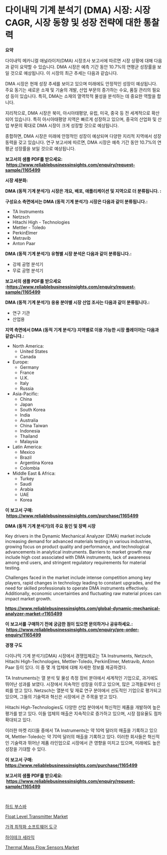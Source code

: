 <p><h1>다이내믹 기계 분석기 (DMA) 시장: 시장 CAGR, 시장 동향 및 성장 전략에 대한 통찰력</h1></p><p><strong>요약</strong></p>
<p><p>다이내믹 메카니컬 애널라이저(DMA) 시장조사 보고서에 따르면 시장 상황에 대해 다음과 같이 요약할 수 있습니다. DMA 시장은 예측 기간 동안 10.7%의 연평균 성장률을 보일 것으로 예상됩니다. 이 시장의 최근 추세는 다음과 같습니다.</p><p>DMA 시장은 현재 성장 추세를 보이고 있으며 미래에도 안정적인 성장이 예상됩니다. 주요 동기는 새로운 소재 및 기술의 개발, 산업 부문의 증가하는 수요, 품질 관리의 필요성 등이 있습니다. 특히, DMA는 소재의 열역학적 물성을 분석하는 데 중요한 역할을 합니다.</p><p>지리적으로, DMA 시장은 북미, 아시아태평양, 유럽, 미국, 중국 등 전 세계적으로 확산되어 있습니다. 특히 아시아태평양 지역은 빠르게 성장하고 있으며, 중국의 산업화 및 산업 부문의 확대로 DMA 시장이 크게 성장할 것으로 예상됩니다.</p><p>종합하면, DMA 시장은 미래에 안정적인 성장이 예상되며 다양한 지리적 지역에서 성장 동력을 갖고 있습니다. 연구 보고서에 따르면, DMA 시장은 예측 기간 동안 10.7%의 연평균 성장률을 보일 것으로 예상됩니다.</p></p>
<p><strong>보고서의 샘플 PDF를 받으세요: &nbsp;<a href="https://www.reliablebusinessinsights.com/enquiry/request-sample/1165499">https://www.reliablebusinessinsights.com/enquiry/request-sample/1165499</a></strong></p>
<p><strong>시장 세분화:</strong></p>
<p><strong> DMA (동적 기계 분석기) 시장은 개요, 배포, 애플리케이션 및 지역으로 더 분류됩니다. :</strong></p>
<p><strong>구성요소 측면에서는 DMA (동적 기계 분석기) 시장은 다음과 같이 분류됩니다.:</strong></p>
<p><ul><li>TA Instruments</li><li>Netzsch</li><li>Hitachi High - Technologies</li><li>Mettler - Toledo</li><li>PerkinElmer</li><li>Metravib</li><li>Anton Paar</li></ul></p>
<p><strong> DMA (동적 기계 분석기) 유형별 시장 분석은 다음과 같이 분류됩니다.:</strong></p>
<p><ul><li>강제 공명 분석기</li><li>무료 공명 분석기</li></ul></p>
<p><strong>보고서의 샘플 PDF를 받으세요 :<a href="https://www.reliablebusinessinsights.com/enquiry/request-sample/1165499">https://www.reliablebusinessinsights.com/enquiry/request-sample/1165499</a></strong></p>
<p><strong> DMA (동적 기계 분석기) 응용 분야별 시장 산업 조사는 다음과 같이 분류됩니다.:</strong></p>
<p><ul><li>연구 기관</li><li>산업용</li></ul></p>
<p><strong>지역 측면에서 DMA (동적 기계 분석기) 지역별로 이용 가능한 시장 플레이어는 다음과 같습니다.:</strong></p>
<p><ul>
    <li>
        North America:
        <ul>
            <li>United States</li>
            <li>Canada</li>
        </ul>
    </li>
    <li>
        Europe:
        <ul>
            <li>Germany</li>
            <li>France</li>
            <li>U.K.</li>
            <li>Italy</li>
            <li>Russia</li>
        </ul>
    </li>
    <li>
        Asia-Pacific:
        <ul>
            <li>China</li>
            <li>Japan</li>
            <li>South Korea</li>
            <li>India</li>
            <li>Australia</li>
            <li>China Taiwan</li>
            <li>Indonesia</li>
            <li>Thailand</li>
            <li>Malaysia</li>
        </ul>
    </li>
    <li>
        Latin America:
        <ul>
            <li>Mexico</li>
            <li>Brazil</li>
            <li>Argentina Korea</li>
            <li>Colombia</li>
        </ul>
    </li>
    <li>
        Middle East & Africa:
        <ul>
            <li>Turkey</li>
            <li>Saudi</li>
            <li>Arabia</li>
            <li>UAE</li>
            <li>Korea</li>
        </ul>
    </li>
    </ul></p>
<p><strong>이 보고서 구매: &nbsp;<a href="https://www.reliablebusinessinsights.com/purchase/1165499">https://www.reliablebusinessinsights.com/purchase/1165499</a></strong></p>
<p><strong>DMA (동적 기계 분석기)의 주요 동인 및 장벽 시장</strong></p>
<p><p>Key drivers in the Dynamic Mechanical Analyzer (DMA) market include increasing demand for advanced materials testing in various industries, growing focus on product quality and performance, and technological advancements in analytical instruments. Barriers to market growth may include high cost associated with DMA instruments, lack of awareness among end users, and stringent regulatory requirements for material testing.</p><p>Challenges faced in the market include intense competition among key players, rapid changes in technology leading to constant upgrades, and the need for skilled professionals to operate DMA instruments effectively. Additionally, economic uncertainties and fluctuating raw material prices can impact market growth.</p></p>
<p><strong><a href="https://www.reliablebusinessinsights.com/global-dynamic-mechanical-analyzer-market-r1165499">https://www.reliablebusinessinsights.com/global-dynamic-mechanical-analyzer-market-r1165499</a></strong></p>
<p><strong>이 보고서를 구매하기 전에 궁금한 점이 있으면 문의하거나 공유하세요.: &nbsp;<a href="https://www.reliablebusinessinsights.com/enquiry/pre-order-enquiry/1165499">https://www.reliablebusinessinsights.com/enquiry/pre-order-enquiry/1165499</a></strong></p>
<p><strong>경쟁 구도</strong></p>
<p><p>다이나믹 기계 분석기(DMA) 시장에서 경쟁업체로는 TA Instruments, Netzsch, Hitachi High-Technologies, Mettler-Toledo, PerkinElmer, Metravib, Anton Paar 등이 있다. 이 중 몇 개 업체에 대해 자세한 정보를 제공하겠다.</p><p>TA Instruments는 열 분석 및 물성 측정 장비 분야에서 세계적인 기업으로, 과거에도 뛰어난 성과를 보였다. 시장에서 지속적인 성장을 이루고 있으며, 많은 고객들로부터 신뢰를 얻고 있다. Netzsch는 열분석 및 재료 연구 분야에서 선도적인 기업으로 평가되고 있으며, 그들의 기술력과 혁신은 시장에서 큰 주목을 받고 있다.</p><p>Hitachi High-Technologies도 다양한 산업 분야에서 혁신적인 제품을 개발하여 높은 평가를 받고 있다. 이들 업체의 매출은 지속적으로 증가하고 있으며, 시장 점유율도 점차 확대되고 있다.</p><p>이러한 마켓 리더들 중에서 TA Instruments는 약 10억 달러의 매출을 기록하고 있으며, Mettler-Toledo는 약 70억 달러의 매출을 기록하고 있다. 이러한 회사들은 혁신적인 기술력과 뛰어난 제품 라인업으로 시장에서 큰 영향을 미치고 있으며, 미래에도 높은 성장을 기대할 수 있다.</p></p>
<p><strong>이 보고서 구매: &nbsp; <a href="https://www.reliablebusinessinsights.com/purchase/1165499">https://www.reliablebusinessinsights.com/purchase/1165499</a></strong></p>
<p><strong>보고서의 샘플 PDF를 받으세요: &nbsp;<a href="https://www.reliablebusinessinsights.com/enquiry/request-sample/1165499">https://www.reliablebusinessinsights.com/enquiry/request-sample/1165499</a></strong><strong></strong></p>
<p>&nbsp;</p>
<p><p><a href="https://medium.com/@emmettsaynford43546/%ED%95%98%EB%93%9C-%EB%B2%84%EC%8A%A4%EB%B0%94-%EC%8B%9C%EC%9E%A5-2031%EB%85%84%EA%B9%8C%EC%A7%80%EC%9D%98-%ED%8A%B8%EB%A0%8C%EB%93%9C-%EC%98%88%EC%B8%A1-%EB%B0%8F-%EA%B2%BD%EC%9F%81-%EB%B6%84%EC%84%9D-22919af62d83">하드 부스바</a></p><p><a href="https://issuu.com/reportprime-2/docs/float-level-transmitter-market-size-2030.pptx">Float Level Transmitter Market</a></p><p><a href="https://github.com/sammyUltyylrich9067856/Market-Research-Report-List-2/blob/main/697977192262.md">가격 최적화 소프트웨어 도구</a></p><p><a href="https://github.com/Elenrrera7685/Market-Research-Report-List-2/blob/main/489012892261.md">하이테크 세라믹</a></p><p><a href="https://issuu.com/reportprime-2/docs/thermal-mass-flow-sensors-market-size-2030.pptx">Thermal Mass Flow Sensors Market</a></p></p>